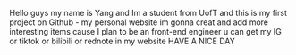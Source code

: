 Hello guys my name is Yang and Im a student from UofT
and this is my first project on Github - my personal website
im gonna creat and add more interesting items cause I plan to be an front-end engineer
u can get my IG or tiktok or bilibili or rednote in my website
HAVE A NICE DAY
